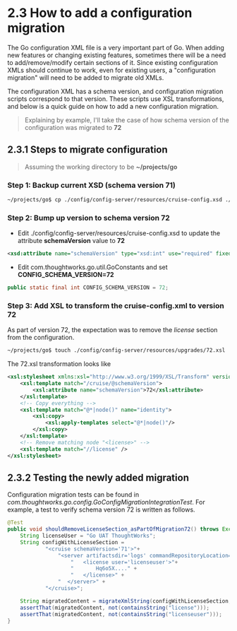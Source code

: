 # 2.3 How to add a configuration migration

The Go configuration XML file is a very important part of Go. When adding new features or changing existing features, sometimes there will be a need to add/remove/modify certain sections of it. Since existing configuration XMLs should continue to work, even for existing users, a "configuration migration" will need to be added to migrate old XMLs.

The configuration XML has a schema version, and configuration migration scripts correspond to that version. These scripts use XSL transformations, and below is a quick guide on how to add a new configuration migration.

> Explaining by example, I'll take the case of how schema version of the configuration was migrated to **72**

## 2.3.1 Steps to migrate configuration

> Assuming the working directory to be **~/projects/go**

### Step 1: Backup current XSD (schema version 71)

```bash
~/projects/go$ cp ./config/config-server/resources/cruise-config.xsd ./config/config-server/resources/schemas/71_cruise-config.xsd
```

### Step 2: Bump up version to schema version 72

- Edit ./config/config-server/resources/cruise-config.xsd to update the attribute **schemaVersion** value to **72**
```xml
<xsd:attribute name="schemaVersion" type="xsd:int" use="required" fixed="72"/>
```
- Edit com.thoughtworks.go.util.GoConstants and set **CONFIG_SCHEMA_VERSION=72**
```java
public static final int CONFIG_SCHEMA_VERSION = 72;
```

### Step 3: Add XSL to transform the cruise-config.xml to version 72

As part of version 72, the expectation was to remove the *license* section from the configuration.

```bash
~/projects/go$ touch ./config/config-server/resources/upgrades/72.xsl
```

The 72.xsl transformation looks like

```xml
<xsl:stylesheet xmlns:xsl="http://www.w3.org/1999/XSL/Transform" version="1.0">
    <xsl:template match="/cruise/@schemaVersion">
        <xsl:attribute name="schemaVersion">72</xsl:attribute>
    </xsl:template>
    <!-- Copy everything -->
    <xsl:template match="@*|node()" name="identity">
        <xsl:copy>
            <xsl:apply-templates select="@*|node()"/>
        </xsl:copy>
    </xsl:template>
    <!-- Remove matching node "<license>" -->
    <xsl:template match="//license" />
</xsl:stylesheet>
```

## 2.3.2 Testing the newly added migration

Configuration migration tests can be found in *com.thoughtworks.go.config.GoConfigMigrationIntegrationTest*. For example, a test to verify schema version 72 is written as follows.

```java
@Test
public void shouldRemoveLicenseSection_asPartOfMigration72() throws Exception {
    String licenseUser = "Go UAT ThoughtWorks";
    String configWithLicenseSection =
            "<cruise schemaVersion='71'>"+
                "<server artifactsdir='logs' commandRepositoryLocation='default' serverId='dev-id'>" +
                    "   <license user='licenseuser'>"+
                    "       Hq6o5X...." +
                    "   </license>" +
                "  </server>" +
            "</cruise>";

    String migratedContent = migrateXmlString(configWithLicenseSection, 71);
    assertThat(migratedContent, not(containsString("license")));
    assertThat(migratedContent, not(containsString("licenseuser")));
}
```
